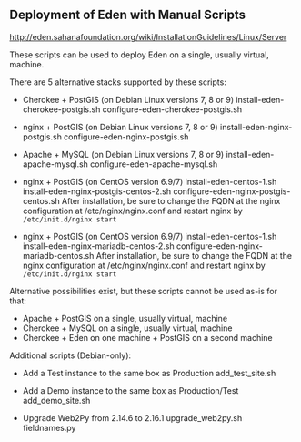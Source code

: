 Deployment of Eden with Manual Scripts
--------------------------------------

http://eden.sahanafoundation.org/wiki/InstallationGuidelines/Linux/Server

These scripts can be used to deploy Eden on a single, usually virtual, machine.

There are 5 alternative stacks supported by these scripts:
* Cherokee + PostGIS (on Debian Linux versions 7, 8 or 9)
    install-eden-cherokee-postgis.sh
    configure-eden-cherokee-postgis.sh
    
* nginx + PostGIS (on Debian Linux versions 7, 8 or 9)
    install-eden-nginx-postgis.sh
    configure-eden-nginx-postgis.sh
    
* Apache + MySQL (on Debian Linux versions 7, 8 or 9)
    install-eden-apache-mysql.sh
    configure-eden-apache-mysql.sh

* nginx + PostGIS (on CentOS version 6.9/7)
    install-eden-centos-1.sh
    install-eden-nginx-postgis-centos-2.sh
    configure-eden-nginx-postgis-centos.sh
    After installation, be sure to change the FQDN at the nginx configuration at /etc/nginx/nginx.conf and restart nginx by `/etc/init.d/nginx start`

* nginx + PostGIS (on CentOS version 6.9/7)
    install-eden-centos-1.sh
    install-eden-nginx-mariadb-centos-2.sh
    configure-eden-nginx-mariadb-centos.sh
    After installation, be sure to change the FQDN at the nginx configuration at /etc/nginx/nginx.conf and restart nginx by `/etc/init.d/nginx start`

Alternative possibilities exist, but these scripts cannot be used as-is for that:
* Apache + PostGIS on a single, usually virtual, machine
* Cherokee + MySQL on a single, usually virtual, machine
* Cherokee + Eden on one machine + PostGIS on a second machine


Additional scripts (Debian-only):

* Add a Test instance to the same box as Production
    add_test_site.sh

* Add a Demo instance to the same box as Production/Test
    add_demo_site.sh

* Upgrade Web2Py from 2.14.6 to 2.16.1
    upgrade_web2py.sh
    fieldnames.py

